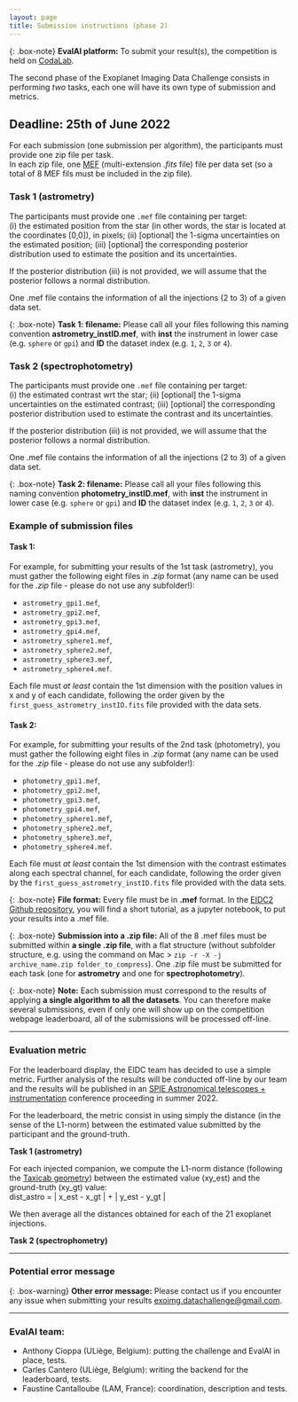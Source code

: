 ```yaml
---
layout: page
title: Submission instructions (phase 2)
---
```


{: .box-note}
**EvalAI platform:** To submit your result(s), the competition is held on [CodaLab](https://competitions.codalab.org/competitions/20693).

The second phase of the Exoplanet Imaging Data Challenge consists in performing *two* tasks, each one will have its own type of submission and metrics.


## Deadline: 25th of June 2022
For each submission (one submission per algorithm), the participants must provide one zip file per task. <br>
In each zip file, one [MEF](https://docs.astropy.org/en/stable/generated/examples/io/create-mef.html) (multi-extension *.fits* file) file per data set (so a total of 8 MEF fils must be included in the zip file).

### Task 1 (astrometry)
The participants must provide one `.mef` file containing per target: <br>
(i) the estimated position from the star (in other words, the star is located at the coordinates [0,0]), in pixels;
(ii) [optional] the 1-sigma uncertainties on the estimated position;
(iii) [optional] the corresponding posterior distribution used to estimate the position and its uncertainties.

If the posterior distribution (iii) is not provided, we will assume that the posterior follows a normal distribution. 

One .mef file contains the information of all the injections (2 to 3) of a given data set.

{: .box-note}
**Task 1: filename:** Please call all your files following this naming convention **astrometry_instID.mef**, with **inst** the instrument in lower case (e.g. `sphere` or `gpi`) and **ID** the dataset index (e.g. `1`, `2`, `3` or `4`).



### Task 2 (spectrophotometry)
The participants must provide one `.mef` file containing per target: <br>
(i) the estimated contrast wrt the star;
(ii) [optional] the 1-sigma uncertainties on the estimated contrast;
(iii) [optional] the corresponding posterior distribution used to estimate the contrast and its uncertainties.

If the posterior distribution (iii) is not provided, we will assume that the posterior follows a normal distribution. 

One .mef file contains the information of all the injections (2 to 3) of a given data set.

{: .box-note}
**Task 2: filename:** Please call all your files following this naming convention **photometry_instID.mef**, with **inst** the instrument in lower case (e.g. `sphere` or `gpi`) and **ID** the dataset index (e.g. `1`, `2`, `3` or `4`).


### Example of submission files

#### Task 1:
For example, for submitting your results of the 1st task (astrometry), you must gather the following eight files in *.zip* format (any name can be used for the *.zip* file - please do not use any subfolder!): 
* ``astrometry_gpi1.mef``,
* ``astrometry_gpi2.mef``,
* ``astrometry_gpi3.mef``, 
* ``astrometry_gpi4.mef``, 
* ``astrometry_sphere1.mef``,
* ``astrometry_sphere2.mef``,
* ``astrometry_sphere3.mef``,
* ``astrometry_sphere4.mef``.

Each file must *at least* contain the 1st dimension with the position values in x and y of each candidate, following the order given by the `first_guess_astrometry_instID.fits` file provided with the data sets. 

#### Task 2:
For example, for submitting your results of the 2nd task (photometry), you must gather the following eight files in *.zip* format (any name can be used for the *.zip* file - please do not use any subfolder!): 
* ``photometry_gpi1.mef``,
* ``photometry_gpi2.mef``,
* ``photometry_gpi3.mef``, 
* ``photometry_gpi4.mef``, 
* ``photometry_sphere1.mef``,
* ``photometry_sphere2.mef``,
* ``photometry_sphere3.mef``,
* ``photometry_sphere4.mef``.

Each file must *at least* contain the 1st dimension with the contrast estimates along each spectral channel, for each candidate, following the order given by the `first_guess_astrometry_instID.fits` file provided with the data sets. 

{: .box-note}
**File format:** Every file must be in **.mef** format. In the [EIDC2 Github repository](https://github.com/exoplanet-imaging-challenge/phase2/blob/main/tutorials/Tutorial_creation_MEF.ipynb), you will find a short tutorial, as a jupyter notebook, to put your results into a .mef file.

{: .box-note}
**Submission into a .zip file:** All of the 8 .mef files must be submitted within **a single .zip file**, with a flat structure (without subfolder structure, e.g. using the command on Mac > ``zip -r -X -j archive_name.zip folder_to_compress``).
One .zip file must be submitted for each task (one for **astrometry** and one for **spectrophotometry**).

{: .box-note}
**Note:** Each submission must correspond to the results of applying **a single algorithm to all the datasets**. You can therefore make several submissions, even if only one will show up on the competition webpage leaderboard, all of the submissions will be processed off-line.

*** 

### Evaluation metric

For the leaderboard display, the EIDC team has decided to use a simple metric. Further analysis of the results will be conducted off-line by our team and the results will be published in an [SPIE Astronomical telescopes + instrumentation](https://spie.org/conferences-and-exhibitions/astronomical-telescopes-and-instrumentation) conference proceeding in summer 2022. 

For the leaderboard, the metric consist in using simply the distance (in the sense of the L1-norm) between the estimated value submitted by the participant and the ground-truth. 

**Task 1 (astrometry)**

For each injected companion, we compute the L1-norm distance (following the [Taxicab geometry](https://en.wikipedia.org/wiki/Taxicab_geometry)) between the estimated value (xy_est) and the ground-truth (xy_gt) value: <br>
dist_astro = | x_est - x_gt | + | y_est - y_gt |

We then average all the distances obtained for each of the 21 exoplanet injections. 

**Task 2 (spectrophometry)**




*** 

### Potential error message

{: .box-warning}
**Other error message:** Please contact us if you encounter any issue when submitting your results <exoimg.datachallenge@gmail.com>.

*** 

### EvalAI team:
* Anthony Cioppa (ULiège, Belgium): putting the challenge and EvalAI in place, tests.
* Carles Cantero (ULiège, Belgium): writing the backend for the leaderboard, tests.
* Faustine Cantalloube (LAM, France): coordination, description and tests.


